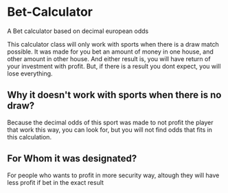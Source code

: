 # Bet-Calculator
A Bet calculator based on decimal european odds

This calculator class will only work with sports when there is a draw match possible. It was made for you bet an
amount of money in one house, and other amount in other house. And either result is, you will have return of your
investment with profit. But, if there is a result you dont expect, you will lose everything.

## Why it doesn't work with sports when there is no draw?
Because the decimal odds of this sport was made to not profit the player that work this way, you can look for,
but you will not find odds that fits in this calculation.


## For Whom it was designated?
For people who wants to profit in more security way, altough they will have less profit if bet in the exact result

